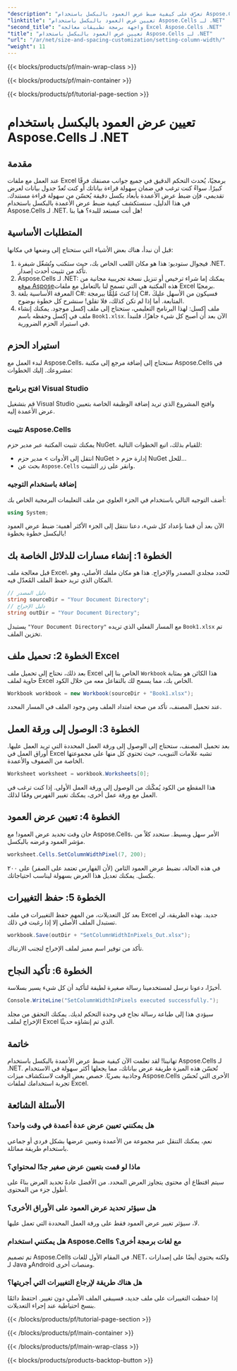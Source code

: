 ```yaml
---
"description": "تعرّف على كيفية ضبط عرض العمود بالبكسل باستخدام Aspose.Cells لـ .NET. حسّن ملفات Excel لديك بهذا الدليل السهل خطوة بخطوة."
"linktitle": "تعيين عرض العمود بالبكسل باستخدام Aspose.Cells لـ .NET"
"second_title": "واجهة برمجة تطبيقات معالجة Excel Aspose.Cells .NET"
"title": "تعيين عرض العمود بالبكسل باستخدام Aspose.Cells لـ .NET"
"url": "/ar/net/size-and-spacing-customization/setting-column-width/"
"weight": 11
---
```


{{< blocks/products/pf/main-wrap-class >}}

{{< blocks/products/pf/main-container >}}

{{< blocks/products/pf/tutorial-page-section >}}

# تعيين عرض العمود بالبكسل باستخدام Aspose.Cells لـ .NET

## مقدمة
عند العمل مع ملفات Excel برمجيًا، يُحدث التحكم الدقيق في جميع جوانب مصنفك فرقًا كبيرًا. سواءً كنت ترغب في ضمان سهولة قراءة بياناتك أو كنت تُعدّ جدول بيانات لعرض تقديمي، فإن ضبط عرض الأعمدة بأبعاد بكسل دقيقة يُحسّن من سهولة قراءة مستندك. في هذا الدليل، سنستكشف كيفية ضبط عرض الأعمدة بالبكسل باستخدام Aspose.Cells لـ .NET. هل أنت مستعد للبدء؟ هيا بنا!
## المتطلبات الأساسية
قبل أن نبدأ، هناك بعض الأشياء التي ستحتاج إلى وضعها في مكانها:
1. فيجوال ستوديو: هذا هو مكان اللعب الخاص بك، حيث ستكتب وتُشغّل شيفرة .NET. تأكد من تثبيت أحدث إصدار.
2. Aspose.Cells لـ .NET: يمكنك إما شراء ترخيص أو تنزيل نسخة تجريبية مجانية من [موقع Aspose](https://releases.aspose.com/cells/net/)هذه المكتبة هي التي تسمح لنا بالتعامل مع ملفات Excel برمجيًا.
3. المعرفة الأساسية بلغة C#: إذا كنتَ مُلِمًّا ببرمجة C#، فسيكون من الأسهل عليكَ المتابعة. أما إذا لم تكن كذلك، فلا تقلق! سنشرح كل خطوة بوضوح.
4. ملف إكسل: لهذا البرنامج التعليمي، ستحتاج إلى ملف إكسل موجود. يمكنك إنشاء ملف في إكسل وحفظه باسم `Book1.xlsx`.
الآن بعد أن أصبح كل شيء جاهزًا، فلنبدأ في استيراد الحزم الضرورية.
## استيراد الحزم
لبدء العمل مع Aspose.Cells، ستحتاج إلى إضافة مرجع إلى مكتبة Aspose.Cells في مشروعك. إليك الخطوات:
### افتح برنامج Visual Studio
قم بتشغيل Visual Studio وافتح المشروع الذي تريد إضافة الوظيفة الخاصة بتعيين عرض الأعمدة إليه.
### تثبيت Aspose.Cells
يمكنك تثبيت المكتبة عبر مدير حزم NuGet. للقيام بذلك، اتبع الخطوات التالية:
- انتقل إلى الأدوات > مدير حزم NuGet > إدارة حزم NuGet للحل…
- بحث عن `Aspose.Cells` وانقر على زر التثبيت.
### إضافة باستخدام التوجيه
أضف التوجيه التالي باستخدام في الجزء العلوي من ملف التعليمات البرمجية الخاص بك:
```csharp
using System;
```
الآن بعد أن قمنا بإعداد كل شيء، دعنا ننتقل إلى الجزء الأكثر أهمية: ضبط عرض العمود بالبكسل خطوة بخطوة!
## الخطوة 1: إنشاء مسارات للدلائل الخاصة بك
قبل معالجة ملف Excel، لنُحدد مجلدي المصدر والإخراج. هذا هو مكان ملفك الأصلي، وهو المكان الذي تريد حفظ الملف المُعدّل فيه.
```csharp
// دليل المصدر
string sourceDir = "Your Document Directory";
// دليل الإخراج
string outDir = "Your Document Directory";
```
يستبدل `"Your Document Directory"` مع المسار الفعلي الذي تريده `Book1.xlsx` تم تخزين الملف.
## الخطوة 2: تحميل ملف Excel
بعد ذلك، نحتاج إلى تحميل ملف Excel الخاص بنا إلى `Workbook` هذا الكائن هو بمثابة حاوية لملف Excel الخاص بك، مما يسمح لك بالتفاعل معه من خلال الكود.
```csharp
Workbook workbook = new Workbook(sourceDir + "Book1.xlsx");
```
عند تحميل المصنف، تأكد من صحة امتداد الملف ومن وجود الملف في المسار المحدد.
## الخطوة 3: الوصول إلى ورقة العمل
بعد تحميل المصنف، ستحتاج إلى الوصول إلى ورقة العمل المحددة التي تريد العمل عليها. أوراق العمل في Excel تشبه علامات التبويب، حيث تحتوي كل منها على مجموعتها الخاصة من الصفوف والأعمدة.
```csharp
Worksheet worksheet = workbook.Worksheets[0];
```
هذا المقطع من الكود يُمكّنك من الوصول إلى ورقة العمل الأولى. إذا كنت ترغب في العمل مع ورقة عمل أخرى، يمكنك تغيير الفهرس وفقًا لذلك.
## الخطوة 4: تعيين عرض العمود
حان وقت تحديد عرض العمود! مع Aspose.Cells، الأمر سهل وبسيط. ستحدد كلاً من مؤشر العمود وعرضه بالبكسل.
```csharp
worksheet.Cells.SetColumnWidthPixel(7, 200);
```
في هذه الحالة، نضبط عرض العمود الثامن (لأن الفهارس تعتمد على الصفر) على ٢٠٠ بكسل. يمكنك تعديل هذا العرض بسهولة ليناسب احتياجاتك.
## الخطوة 5: حفظ التغييرات
بعد كل التعديلات، من المهم حفظ التغييرات في ملف Excel جديد. بهذه الطريقة، لن تستبدل الملف الأصلي إلا إذا رغبت في ذلك.
```csharp
workbook.Save(outDir + "SetColumnWidthInPixels_Out.xlsx");
```
تأكد من توفير اسم مميز لملف الإخراج لتجنب الارتباك.
## الخطوة 6: تأكيد النجاح
أخيرًا، دعونا نرسل لمستخدمينا رسالة صغيرة لطيفة لتأكيد أن كل شيء يسير بسلاسة.
```csharp
Console.WriteLine("SetColumnWidthInPixels executed successfully.");
```
سيؤدي هذا إلى طباعة رسالة نجاح في وحدة التحكم لديك. يمكنك التحقق من مجلد الإخراج لملف Excel الذي تم إنشاؤه حديثًا.
## خاتمة
تهانينا! لقد تعلمت الآن كيفية ضبط عرض الأعمدة بالبكسل باستخدام Aspose.Cells لـ .NET. تُحسّن هذه الميزة طريقة عرض بياناتك، مما يجعلها أكثر سهولة في الاستخدام وجاذبية بصريًا. خصص بعض الوقت لاستكشاف ميزات Aspose.Cells الأخرى التي تُحسّن تجربة استخدامك لملفات Excel.
## الأسئلة الشائعة
### هل يمكنني تعيين عرض عدة أعمدة في وقت واحد؟
نعم، يمكنك التنقل عبر مجموعة من الأعمدة وتعيين عرضها بشكل فردي أو جماعي باستخدام طريقة مماثلة.
### ماذا لو قمت بتعيين عرض صغير جدًا لمحتواي؟
سيتم اقتطاع أي محتوى يتجاوز العرض المحدد. من الأفضل عادةً تحديد العرض بناءً على أطول جزء من المحتوى.
### هل سيؤثر تحديد عرض العمود على الأوراق الأخرى؟
لا، سيؤثر تغيير عرض العمود فقط على ورقة العمل المحددة التي تعمل عليها.
### هل يمكنني استخدام Aspose.Cells مع لغات برمجة أخرى؟
تم تصميم Aspose.Cells في المقام الأول للغات .NET، ولكنه يحتوي أيضًا على إصدارات لـ Java وAndroid ومنصات أخرى.
### هل هناك طريقة لإرجاع التغييرات التي أجريتها؟
إذا حفظت التغييرات على ملف جديد، فسيبقى الملف الأصلي دون تغيير. احتفظ دائمًا بنسخ احتياطية عند إجراء التعديلات.


{{< /blocks/products/pf/tutorial-page-section >}}

{{< /blocks/products/pf/main-container >}}

{{< /blocks/products/pf/main-wrap-class >}}

{{< blocks/products/products-backtop-button >}}